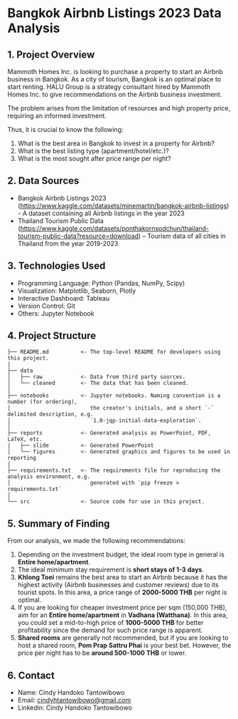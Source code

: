 <h1> Bangkok Airbnb Listings 2023 Data Analysis </h1>

## 1. Project Overview
Mammoth Homes Inc. is looking to purchase a property to start an Airbnb business in Bangkok. As a city of tourism, Bangkok is an optimal place to start renting. HALU Group is a strategy consultant hired by Mammoth Homes Inc. to give recommendations on the Airbnb business investment.

The problem arises from the limitation of resources and high property price, requiring an informed investment.

Thus, it is crucial to know the following:
1. What is the best area in Bangkok to invest in a property for Airbnb?
1. What is the best listing type (apartment/hotel/etc.)?
1. What is the most sought after price range per night?

## 2. Data Sources
- Bangkok Airbnb Listings 2023 (https://www.kaggle.com/datasets/minemartin/bangkok-airbnb-listings) - A dataset containing all Airbnb listings in the year 2023
- Thailand Tourism Public Data (https://www.kaggle.com/datasets/ponthakornsodchun/thailand-tourism-public-data?resource=download) – Tourism data of all cities in Thailand from the year 2019-2023

## 3. Technologies Used
- Programming Language: Python (Pandas, NumPy, Scipy)
- Visualization: Matplotlib, Seaborn, Plotly
- Interactive Dashboard: Tableau
- Version Control: Git
- Others: Jupyter Notebook

## 4. Project Structure

```
├── README.md          <- The top-level README for developers using this project.
|
├── data
│   ├── raw            <- Data from third party sources.
│   └── cleaned        <- The data that has been cleaned.
│
├── notebooks          <- Jupyter notebooks. Naming convention is a number (for ordering),
│                         the creator's initials, and a short `-` delimited description, e.g.
│                         `1.0-jqp-initial-data-exploration`.
│
├── reports            <- Generated analysis as PowerPoint, PDF, LaTeX, etc.
|   ├── slide          <- Generated PowerPoint
│   └── figures        <- Generated graphics and figures to be used in reporting
│
├── requirements.txt   <- The requirements file for reproducing the analysis environment, e.g.
│                         generated with `pip freeze > requirements.txt`
│
└── src                <- Source code for use in this project.

```

## 5. Summary of Finding

From our analysis, we made the following recommendations:

1. Depending on the investment budget, the ideal room type in general is **Entire home/apartment**.
2. The ideal minimum stay requirement is **short stays of 1-3 days**.
3. **Khlong Toei** remains the best area to start an Airbnb because it has the highest activity (Airbnb businesses and customer reviews) due to its tourist spots. In this area, a price range of **2000-5000 THB** per night is optimal.
4. If you are looking for cheaper investment price per sqm (150,000 THB), aim for an **Entire home/apartment** in **Vadhana (Watthana)**. In this area, you could set a mid-to-high price of **1000-5000 THB** for better profitability since the demand for such price range is apparent.
5. **Shared rooms** are generally not recommended, but if you are looking to host a shared room, **Pom Prap Sattru Phai** is your best bet. However, the price per night has to be **around 500-1000 THB** or lower.

## 6. Contact
- Name: Cindy Handoko Tantowibowo
- Email: cindyhtantowibowo@gmail.com
- Linkedin: Cindy Handoko Tantowibowo
